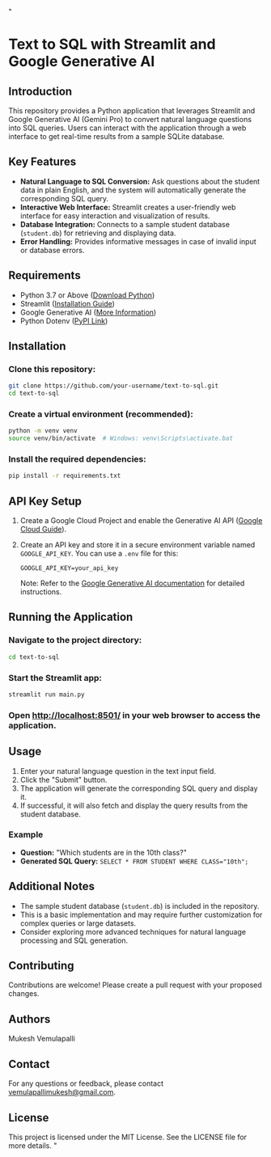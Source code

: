 "
# Text to SQL with Streamlit and Google Generative AI

## Introduction

This repository provides a Python application that leverages Streamlit and Google Generative AI (Gemini Pro) to convert natural language questions into SQL queries. Users can interact with the application through a web interface to get real-time results from a sample SQLite database.

## Key Features

- **Natural Language to SQL Conversion:** Ask questions about the student data in plain English, and the system will automatically generate the corresponding SQL query.
- **Interactive Web Interface:** Streamlit creates a user-friendly web interface for easy interaction and visualization of results.
- **Database Integration:** Connects to a sample student database (`student.db`) for retrieving and displaying data.
- **Error Handling:** Provides informative messages in case of invalid input or database errors.

## Requirements

- Python 3.7 or Above ([Download Python](https://www.python.org/downloads/))
- Streamlit ([Installation Guide](https://docs.streamlit.io/get-started/installation))
- Google Generative AI ([More Information](https://www.xda-developers.com/google-generative-ai-expands-beta-testing/))
- Python Dotenv ([PyPI Link](https://pypi.org/project/dotenv/))

## Installation

### Clone this repository:

```bash
git clone https://github.com/your-username/text-to-sql.git
cd text-to-sql
```

### Create a virtual environment (recommended):

```bash
python -m venv venv
source venv/bin/activate  # Windows: venv\Scripts\activate.bat
```

### Install the required dependencies:

```bash
pip install -r requirements.txt
```

## API Key Setup

1. Create a Google Cloud Project and enable the Generative AI API ([Google Cloud Guide](https://cloud.google.com/ai/generative-ai)).
2. Create an API key and store it in a secure environment variable named `GOOGLE_API_KEY`. You can use a `.env` file for this:

    ```plaintext
    GOOGLE_API_KEY=your_api_key
    ```

   Note: Refer to the [Google Generative AI documentation](https://cloud.google.com/ai/generative-ai) for detailed instructions.

## Running the Application

### Navigate to the project directory:

```bash
cd text-to-sql
```

### Start the Streamlit app:

```bash
streamlit run main.py
```

### Open [http://localhost:8501/](http://localhost:8501/) in your web browser to access the application.

## Usage

1. Enter your natural language question in the text input field.
2. Click the "Submit" button.
3. The application will generate the corresponding SQL query and display it.
4. If successful, it will also fetch and display the query results from the student database.

### Example

- **Question:** "Which students are in the 10th class?"
- **Generated SQL Query:** `SELECT * FROM STUDENT WHERE CLASS="10th";`

## Additional Notes

- The sample student database (`student.db`) is included in the repository.
- This is a basic implementation and may require further customization for complex queries or large datasets.
- Consider exploring more advanced techniques for natural language processing and SQL generation.

## Contributing

Contributions are welcome! Please create a pull request with your proposed changes.

## Authors

Mukesh Vemulapalli

## Contact

For any questions or feedback, please contact vemulapallimukesh@gmail.com.

## License

This project is licensed under the MIT License. See the LICENSE file for more details.
"